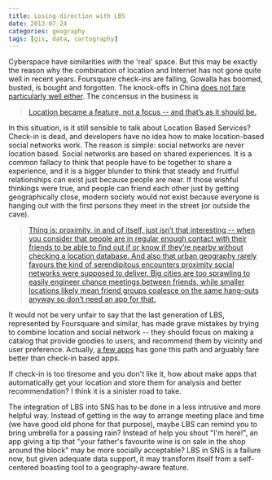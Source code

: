 ```yaml
---
title: Losing direction with LBS
date: 2013-07-24
categories: geography
tags: [gis, data, cartography]
---
```


Cyberspace have similarities with the 'real' space.  But this may be exactly the reason why the combination of location and Internet has not gone quite well in recent years.  Foursquare check-ins are falling, Gowalla has boomed, busted, is bought and forgotten.  The knock-offs in China [does not fare particularly well either](http://www.ifanr.com/318992).  The concensus in the business is

> [Location became a feature, not a focus -- and that’s as it should be.](http://techcrunch.com/2013/07/23/location-vs-communication/)

In this situation, is it still sensible to talk about Location Based Services?  Check-in is dead, and developers have no idea how to make location-based social networks work.  The reason is simple: social networks are never location based.  Social networks are based on shared experiences.  It is a common fallacy to think that people have to be together to share a experience, and it is a bigger blunder to think that steady and fruitful relationships can exist just because people are near.  If those wishful thinkings were true, and people can friend each other just by getting geographically close, modern society would not exist because everyone is hanging out with the first persons they meet in the street (or outside the cave).

> [Thing is: proximity, in and of itself, just isn’t that interesting -- when you consider that people are in regular enough contact with their friends to be able to find out if or know if they’re nearby without checking a location database. And also that urban geography rarely favours the kind of serendipitous encounters proximity social networks were supposed to deliver. Big cities are too sprawling to easily engineer chance meetings between friends, while smaller locations likely mean friend groups coalesce on the same hang-outs anyway so don’t need an app for that.](http://techcrunch.com/2013/07/23/location-vs-communication/)

It would not be very unfair to say that the last generation of LBS, represented by Foursquare and similar, has made grave mistakes by trying to combine location and social network -- they should focus on making a catalog that provide goodies to users, and recommend them by vicinity and user preference.  Actually, [a few apps](http://www.quora.com/What-is-the-best-location-based-food-recommendation-application-for-the-iPhone) has gone this path and arguably fare better than check-in based apps.

If check-in is too tiresome and you don't like it, how about make apps that automatically get your location and store them for analysis and better recommendation?  I think it is a sinister road to take.

The integration of LBS into SNS has to be done in a less intrusive and more helpful way.  Instead of getting in the way to arrange meeting place and time (we have good old phone for that purpose), maybe LBS can remind you to bring umbrella for a passing rain?  Instead of help you shout "I'm here!", an app giving a tip that "your father's favourite wine is on sale in the shop around the block" may be more socially acceptable?  LBS in SNS is a failure now, but given adequate data support, it may transform itself from a self-centered boasting tool to a geography-aware feature.
